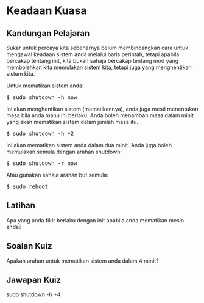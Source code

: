 # Keadaan Kuasa

## Kandungan Pelajaran

Sukar untuk percaya kita sebenarnya belum membincangkan cara untuk mengawal keadaan sistem anda melalui baris perintah, tetapi apabila bercakap tentang init, kita bukan sahaja bercakap tentang mod yang membolehkan kita memulakan sistem kita, tetapi juga yang menghentikan sistem kita.

Untuk mematikan sistem anda:

<pre>$ sudo shutdown -h now</pre>

Ini akan menghentikan sistem (mematikannya), anda juga mesti menentukan masa bila anda mahu ini berlaku. Anda boleh menambah masa dalam minit yang akan mematikan sistem dalam jumlah masa itu.

<pre>$ sudo shutdown -h +2</pre>

Ini akan mematikan sistem anda dalam dua minit. Anda juga boleh memulakan semula dengan arahan shutdown:

<pre>$ sudo shutdown -r now</pre>

Atau gunakan sahaja arahan but semula:

<pre>$ sudo reboot</pre>

## Latihan

Apa yang anda fikir berlaku dengan init apabila anda mematikan mesin anda?

## Soalan Kuiz

Apakah arahan untuk mematikan sistem anda dalam 4 minit?

## Jawapan Kuiz

sudo shutdown -h +4
